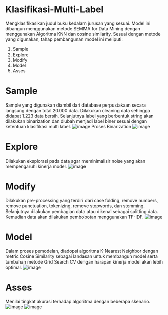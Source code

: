 # Klasifikasi-Multi-Label

Mengklasifikasikan judul buku kedalam jurusan yang sesuai. Model ini dibangun menggunakan metode SEMMA for Data Mining dengan menggunakan Algoritma KNN dan cosine similarity.
Sesuai dengan metode yang digunakan, tahap pembangunan model ini meliputi:
1. Sample
2. Explore
3. Modify
4. Model
5. Asses

# Sample
Sample yang digunakan diambil dari database perpustakaan secara langsung dengan total 20.000 data. Dilakukan cleaning data sehingga didapat 1.223 data bersih. Selanjutnya label yang berbentuk string akan dilakukan binarization dan diubah menjadi label biner sesuai dengan ketentuan klasifikasi multi label.
![image](https://github.com/user-attachments/assets/05a1c00f-3980-4e43-874f-f3fb042ae00d)
Proses Binarization
![image](https://github.com/user-attachments/assets/7ad563f6-0ad2-4ce4-8279-faec873fadb9)

# Explore
Dilakukan eksplorasi pada data agar meminimalisir noise yang akan mempengaruhi kinerja model.
![image](https://github.com/user-attachments/assets/4287550a-b9ea-410a-8977-8e306d94a27d)

# Modify
Dilakukan pre-processing yang terdiri dari case folding, remove numbers, remove punctuation, tokenizing, remove stopwords, dan stemming. Selanjutnya dilakukan pembagian data atau dikenal sebagai splitting data. Kemudian data akan dilakukan pembobotan menggunakan TF-IDF. 
![image](https://github.com/user-attachments/assets/b7a52be4-7c25-4051-9feb-18946628a24e)

# Model
Dalam proses pemodelan, diadopsi algoritma K-Nearest Neighbor dengan metric Cosine Similarity sebagai landasan untuk membangun model serta tambahan metode Grid Search CV dengan harapan kinerja model akan lebih optimal.
![image](https://github.com/user-attachments/assets/530a2152-1c7d-4fa2-a3c0-b04908e5ad81)

# Asses
Menilai tingkat akurasi terhadap algoritma dengan beberapa skenario.
![image](https://github.com/user-attachments/assets/ad410bb4-8e43-4a52-8831-8c7284255e7a)
![image](https://github.com/user-attachments/assets/92ee3df0-7256-492a-82fb-541404357b5e)


